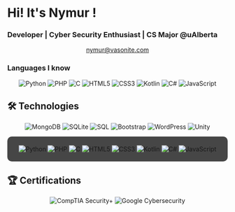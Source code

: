 # Hi! It's Nymur ! 
### Developer | Cyber Security Enthusiast | CS Major @uAlberta
<p align="center">
    <a href="mailto:nymur@vasonite.com">nymur@vasonite.com</a>  
</p>

### Languages I know 
<p align="center">
    <img src="https://img.shields.io/badge/Python-464646?style=for-the-badge&logo=python&logoColor=white" alt="Python">
    <img src="https://img.shields.io/badge/PHP-464646?style=for-the-badge&logo=php&logoColor=white" alt="PHP">
    <img src="https://img.shields.io/badge/C-464646?style=for-the-badge&logo=c&logoColor=white" alt="C">
    <img src="https://img.shields.io/badge/HTML5-464646?style=for-the-badge&logo=html5&logoColor=white" alt="HTML5">
    <img src="https://img.shields.io/badge/CSS3-464646?style=for-the-badge&logo=css3&logoColor=white" alt="CSS3">
    <img src="https://img.shields.io/badge/Kotlin-464646?style=for-the-badge&logo=kotlin&logoColor=white" alt="Kotlin">
    <img src="https://img.shields.io/badge/C%23-464646?style=for-the-badge&logo=csharp&logoColor=white" alt="C#">
    <img src="https://img.shields.io/badge/JavaScript-464646?style=for-the-badge&logo=javascript&logoColor=white" alt="JavaScript">
</p>

## 🛠️ Technologies
<p align="center">
    <img src="https://img.shields.io/badge/MongoDB-464646?style=for-the-badge&logo=mongodb&logoColor=white" alt="MongoDB">
    <img src="https://img.shields.io/badge/SQLite-464646?style=for-the-badge&logo=sqlite&logoColor=white" alt="SQLite">
    <img src="https://img.shields.io/badge/SQL-464646?style=for-the-badge&logo=databricks&logoColor=white" alt="SQL">
    <img src="https://img.shields.io/badge/Bootstrap-464646?style=for-the-badge&logo=bootstrap&logoColor=white" alt="Bootstrap">
    <img src="https://img.shields.io/badge/WordPress-464646?style=for-the-badge&logo=wordpress&logoColor=white" alt="WordPress">
    <img src="https://img.shields.io/badge/Unity-464646?style=for-the-badge&logo=unity&logoColor=white" alt="Unity">
</p>

<div align="center" style="background-color: #464646; padding: 20px; border-radius: 10px;">
    <img src="https://img.shields.io/badge/Python-464646?style=for-the-badge&logo=python&logoColor=white" alt="Python">
    <img src="https://img.shields.io/badge/PHP-464646?style=for-the-badge&logo=php&logoColor=white" alt="PHP">
    <img src="https://img.shields.io/badge/C-464646?style=for-the-badge&logo=c&logoColor=white" alt="C">
    <img src="https://img.shields.io/badge/HTML5-464646?style=for-the-badge&logo=html5&logoColor=white" alt="HTML5">
    <img src="https://img.shields.io/badge/CSS3-464646?style=for-the-badge&logo=css3&logoColor=white" alt="CSS3">
    <img src="https://img.shields.io/badge/Kotlin-464646?style=for-the-badge&logo=kotlin&logoColor=white" alt="Kotlin">
    <img src="https://img.shields.io/badge/C%23-464646?style=for-the-badge&logo=csharp&logoColor=white" alt="C#">
    <img src="https://img.shields.io/badge/JavaScript-464646?style=for-the-badge&logo=javascript&logoColor=white" alt="JavaScript">
</div>




## 🏆 Certifications
<p align="center">
    <img src="https://img.shields.io/badge/CompTIA%20Security+-Certified-red?style=for-the-badge&logo=comptia&logoColor=white" alt="CompTIA Security+">
    <img src="https://img.shields.io/badge/Google%20Cybersecurity-Certificate-green?style=for-the-badge&logo=google&logoColor=white" alt="Google Cybersecurity">
</p>



